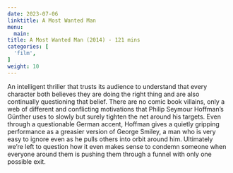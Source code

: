 ```yaml
---
date: 2023-07-06
linktitle: A Most Wanted Man
menu:
  main:
title: A Most Wanted Man (2014) - 121 mins
categories: [
  'film',
]
weight: 10
---
```


An intelligent thriller that trusts its audience to understand that every character both believes they are doing the right thing and are also continually questioning that belief. There are no comic book villains, only a web of different and conflicting motivations that Philip Seymour Hoffman’s Günther uses to slowly but surely tighten the net around his targets. Even through a questionable German accent, Hoffman gives a quietly gripping performance as a greasier version of George Smiley, a man who is very easy to ignore even as he pulls others into orbit around him. Ultimately we’re left to question how it even makes sense to condemn someone when everyone around them is pushing them through a funnel with only one possible exit.

